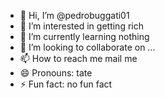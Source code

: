 - 👋 Hi, I’m @pedrobuggati01
- 👀 I’m interested in getting rich
- 🌱 I’m currently learning nothing
- 💞️ I’m looking to collaborate on ...
- 📫 How to reach me mail me
- 😄 Pronouns: tate
- ⚡ Fun fact: no fun fact

<!---
pedrobuggati01/pedrobuggati01 is a ✨ special ✨ repository because its `README.md` (this file) appears on your GitHub profile.
You can click the Preview link to take a look at your changes.
--->
